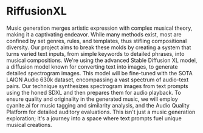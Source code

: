 # RiffusionXL
Music generation merges artistic expression with complex musical theory, making it a captivating
endeavor. While many methods exist, most are confined by set genres, rules, and templates, thus stifling
compositional diversity. Our project aims to break these molds by creating a system that turns varied text
inputs, from simple keywords to detailed phrases, into musical compositions. We're using the advanced
Stable Diffusion XL model, a diffusion model known for converting text into images, to generate detailed
spectrogram images. This model will be fine-tuned with the SOTA LAION Audio 630k dataset,
encompassing a vast spectrum of audio-text pairs. Our technique synthesizes spectrogram images from
text prompts using the honed SDXL and then prepares them for audio playback. To ensure quality and
originality in the generated music, we will employ cyanite.ai for music tagging and similarity analysis,
and the Audio Quality Platform for detailed auditory evaluations. This isn't just a music generation
exploration; it's a journey into a space where text prompts fuel unique musical creations.
